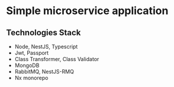 # Simple microservice application

## Technologies Stack
* Node, NestJS, Typescript
* Jwt, Passport
* Class Transformer, Class Validator
* MongoDB
* RabbitMQ, NestJS-RMQ
* Nx monorepo
